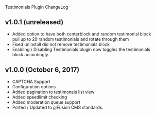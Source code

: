 Testimonials Plugin ChangeLog

## v1.0.1 (unreleased)
  - Added option to have both centerblock and random testimonial block pull up to 20 random testimonials and rotate through them
  - Fixed uninstall did not remove testimonials block
  - Enabling / Disabling Testimonials plugin now toggles the testimonials block accordingly

## v1.0.0 (October 6, 2017)
  - CAPTCHA Support
  - Configuration options
  - Added pagination to testimonals list view
  - Added speedlimit checking
  - Added moderation queue support
  - Ported / Updated to glFusion CMS standards.
